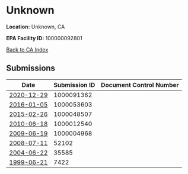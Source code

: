 # Unknown

**Location:** Unknown, CA

**EPA Facility ID:** 100000092801

[Back to CA Index](../../index.md)

## Submissions

| Date | Submission ID | Document Control Number |
|------|--------------|-------------------------|
| [2020-12-29](submissions/1000091362.md) | 1000091362 |  |
| [2016-01-05](submissions/1000053603.md) | 1000053603 |  |
| [2015-02-26](submissions/1000048507.md) | 1000048507 |  |
| [2010-06-18](submissions/1000012540.md) | 1000012540 |  |
| [2009-06-19](submissions/1000004968.md) | 1000004968 |  |
| [2008-07-11](submissions/52102.md) | 52102 |  |
| [2004-06-22](submissions/35585.md) | 35585 |  |
| [1999-06-21](submissions/7422.md) | 7422 |  |
